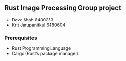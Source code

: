 ##  Rust Image Processing Group project
  - Dave Shah 6480253
  - Krit Jarupanitkul 6480604

### Prerequisites
- Rust Programming Language
- Cargo (Rust’s package manager)
